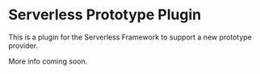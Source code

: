 # Serverless Prototype Plugin

This is a plugin for the Serverless Framework to support a new prototype provider.

More info coming soon.
